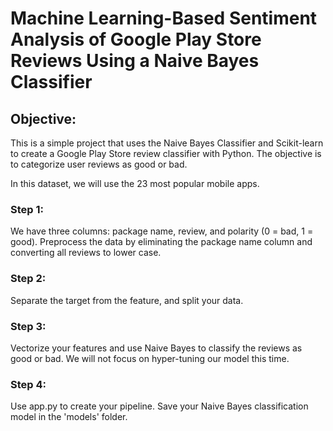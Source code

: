 # Machine Learning-Based Sentiment Analysis of Google Play Store Reviews Using a Naive Bayes Classifier

## Objective:
This is a simple project that uses the Naive Bayes Classifier and Scikit-learn to create a Google Play Store review classifier with Python. The objective is to categorize user reviews as good or bad. 

In this dataset, we will use the 23 most popular mobile apps.

### Step 1:
We have three columns: package name, review, and polarity (0 = bad, 1 = good). Preprocess the data by eliminating the package name column and converting all reviews to lower case.

### Step 2:
Separate the target from the feature, and split your data.

### Step 3:
Vectorize your features and use Naive Bayes to classify the reviews as good or bad. We will not focus on hyper-tuning our model this time.

### Step 4:
Use app.py to create your pipeline. Save your Naive Bayes classification model in the 'models' folder.
